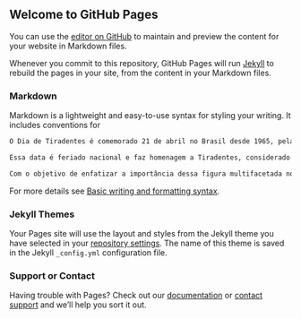 ## Welcome to GitHub Pages

You can use the [editor on GitHub](https://github.com/ArthurEstevan/ArthurEstevan.github.io/edit/main/index.md) to maintain and preview the content for your website in Markdown files.

Whenever you commit to this repository, GitHub Pages will run [Jekyll](https://jekyllrb.com/) to rebuild the pages in your site, from the content in your Markdown files.

### Markdown

Markdown is a lightweight and easy-to-use syntax for styling your writing. It includes conventions for

```markdown
O Dia de Tiradentes é comemorado 21 de abril no Brasil desde 1965, pela Lei Nº 4.897.

Essa data é feriado nacional e faz homenagem a Tiradentes, considerado um herói nacional, mártir e Patrono da Nação Brasileira.

Com o objetivo de enfatizar a importância dessa figura multifacetada no desenvolvimento da história do Brasil, a data faz referência ao dia de sua morte, quando Tiradentes foi enforcado e esquartejado em 21 de abril de 1792.
```

For more details see [Basic writing and formatting syntax](https://docs.github.com/en/github/writing-on-github/getting-started-with-writing-and-formatting-on-github/basic-writing-and-formatting-syntax).

### Jekyll Themes

Your Pages site will use the layout and styles from the Jekyll theme you have selected in your [repository settings](https://github.com/ArthurEstevan/ArthurEstevan.github.io/settings/pages). The name of this theme is saved in the Jekyll `_config.yml` configuration file.

### Support or Contact

Having trouble with Pages? Check out our [documentation](https://docs.github.com/categories/github-pages-basics/) or [contact support](https://support.github.com/contact) and we’ll help you sort it out.
